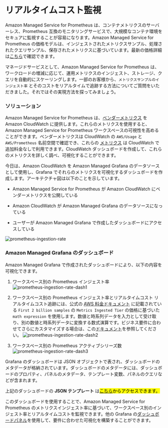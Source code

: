 # リアルタイムコスト監視

Amazon Managed Service for Prometheus は、コンテナメトリクスのサーバーレス、Prometheus 互換のモニタリングサービスで、大規模なコンテナ環境をセキュアに監視することが容易になります。Amazon Managed Service for Prometheus の価格モデルは、インジェストされたメトリクスサンプル、処理されたクエリサンプル、保存されたメトリクスに基づいています。最新の価格詳細は[こちら][pricing]で確認できます。

マネージドサービスとして、Amazon Managed Service for Prometheus は、ワークロードの増減に応じて、運用メトリクスのインジェスト、ストレージ、クエリを自動的にスケーリングします。一部のお客様から、`メトリクスサンプルのインジェスト率` とそのコストをリアルタイムで追跡する方法についてご質問をいただきました。それではその実現方法を探ってみましょう。

### ソリューション
Amazon Managed Service for Prometheus は、[ベンダーメトリクス][vendedmetrics] を Amazon CloudWatch に提供します。これらのメトリクスを使用すると、Amazon Managed Service for Prometheus ワークスペースの可視性を高めることができます。ベンダーメトリクスは CloudWatch の `AWS/Usage` と `AWS/Prometheus` 名前空間で確認でき、これらの [メトリクス][AMPMetrics] は CloudWatch で追加料金なしで利用できます。CloudWatch ダッシュボードを作成して、これらのメトリクスを詳しく調べ、可視化することができます。

今日は、Amazon CloudWatch を Amazon Managed Grafana のデータソースとして使用し、Grafana でそれらのメトリクスを可視化するダッシュボードを作成します。アーキテクチャ図は以下のことを示しています。

- Amazon Managed Service for Prometheus が Amazon CloudWatch にベンダーメトリクスを公開している

- Amazon CloudWatch が Amazon Managed Grafana のデータソースになっている

- ユーザーが Amazon Managed Grafana で作成したダッシュボードにアクセスしている

![prometheus-ingestion-rate](../../../images/ampmetricsingestionrate.png)

### Amazon Managed Grafana のダッシュボード

Amazon Managed Grafana で作成されたダッシュボードにより、以下の内容を可視化できます。

1. ワークスペース別の Prometheus インジェスト率
![prometheus-ingestion-rate-dash1](../../../images/ampwsingestionrate-1.png)

2. ワークスペース別の Prometheus インジェスト率とリアルタイムコスト
リアルタイムコスト追跡には、公式の [AWS 料金ドキュメント][pricing] に記載されている `First 2 billion samples` の `Metrics Ingested Tier` の価格に基づいた `math expression` を使用します。数値と時系列データを入力として受け取り、別の数値と時系列データに変換する数式演算です。ビジネス要件に合わせてさらにカスタマイズする場合は、この[ドキュメント][mathexpression]を参照してください。
![prometheus-ingestion-rate-dash2](../../../images/ampwsingestionrate-2.png)

3. ワークスペース別の Prometheus アクティブシリーズ数
![prometheus-ingestion-rate-dash3](../../../images/ampwsingestionrate-3.png)

Grafana のダッシュボードは JSON オブジェクトで表され、ダッシュボードのメタデータが格納されています。ダッシュボードのメタデータには、ダッシュボードのプロパティ、パネルのメタデータ、テンプレート変数、パネルのクエリなどが含まれます。

上記のダッシュボードの **JSON テンプレート** は<mark>[こちら](AmazonPrometheusMetrics.json)からアクセスできます。<mark>

このダッシュボードを使用することで、Amazon Managed Service for Prometheus のメトリクスインジェスト率に基づいて、ワークスペース別のインジェスト率とリアルタイムコストを監視できます。他の Grafana の[ダッシュボードパネル][panels]を使用して、要件に合わせた可視化を構築することができます。

[pricing]: https://aws.amazon.com/jp/prometheus/pricing/
[AMPMetrics]: https://docs.aws.amazon.com/ja_jp/prometheus/latest/userguide/AMP-CW-usage-metrics.html
[vendedmetrics]: https://aws.amazon.com/blogs/mt/introducing-vended-metrics-for-amazon-managed-service-for-prometheus/
[mathexpression]: https://grafana.com/docs/grafana/latest/panels-visualizations/query-transform-data/expression-queries/#math
[panels]: https://docs.aws.amazon.com/ja_jp/grafana/latest/userguide/Grafana-panels.html
</mark></mark>
